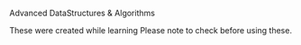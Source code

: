 
Advanced DataStructures & Algorithms

These were created while learning
Please note to check before using these.
